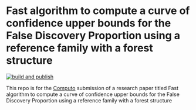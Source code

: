 
# Fast algorithm to compute a curve of confidence upper bounds for the False Discovery Proportion using a reference family with a forest structure

[![build and publish](https://github.com/computorg/template-computo-R/actions/workflows/build.yml/badge.svg)](https://github.com/computorg/template-computo-R/actions/workflows/build.yml)

This repo is for the [Computo](https://computo.sfds.asso.fr/) submission of a research paper titled Fast algorithm to compute a curve of confidence upper bounds for the False Discovery Proportion using a reference family with a forest structure
